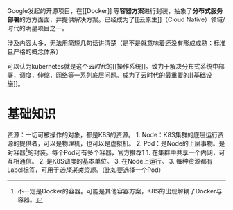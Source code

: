 Google发起的开源项目，在[[Docker]] 等**容器方案**进行封装，抽象了**分布式服务部署**的方方面面，并提供解决方案。已经成为了[[云原生]]（Cloud Native）领域/时代的明星项目之一。

涉及内容太多，无法用简短几句话讲清楚（是不是就意味着还没有形成成熟：标准且严格的概念体系）

可以认为kubernetes就是这个*云时代*的[[操作系统]]。致力于解决分布式系统中部署，调度，伸缩，网络等一系列底层问题。成为了云时代的最重要的[[基础设施]]。
# 基础知识
资源：一切可被操作的对象，都是K8S的资源。
	1. Node：K8S集群的底层运行资源的提供者，可以是物理机，也可以是虚拟机。
	2. Pod：是Node的上层事物。是对容器[^1]的封装。每个Pod可有多个容器，官方推荐1
		1. 在集群中共享一个内网，可互相通信。
		2. 是K8S调度的基本单位。
		3. 在Node上运行。
	3. 每种资源都有Label标签，可用于*选择某类资源*。（比如要选择一个Pod）

[^1]: 不一定是Docker的容器。可能是其他容器方案，K8S的出现解耦了Docker与容器。